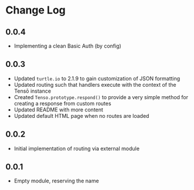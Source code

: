 # Change Log

## 0.0.4
- Implementing a clean Basic Auth (by config)

## 0.0.3
- Updated `turtle.io` to 2.1.9 to gain customization of JSON formatting
- Updated routing such that handlers execute with the context of the Tensō instance
- Created `Tenso.prototype.respond()` to provide a very simple method for creating a response from custom routes
- Updated README with more content
- Updated default HTML page when no routes are loaded

## 0.0.2
- Initial implementation of routing via external module

## 0.0.1
- Empty module, reserving the name